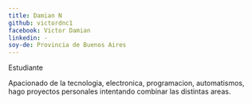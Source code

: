 ```yaml
---
title: Damian N
github: victordnc1
facebook: Victor Damian
linkedin: -
soy-de: Provincia de Buenos Aires
---
```


Estudiante

Apacionado de la tecnologia, electronica, programacion, automatismos, hago proyectos personales intentando combinar las distintas areas. 
